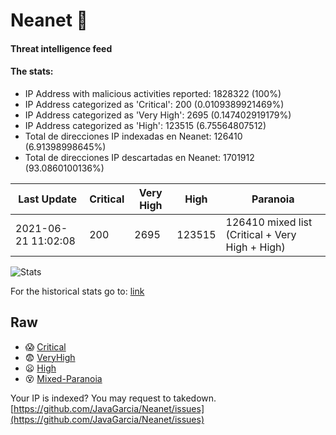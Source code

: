 # Neanet :hocho:
#### Threat intelligence feed
#### The stats:

- IP Address with malicious activities reported: 1828322 (100%)
- IP Address categorized as 'Critical':  200 (0.0109389921469%)
- IP Address categorized as 'Very High':  2695 (0.147402919179%)
- IP Address categorized as 'High':  123515 (6.75564807512)
- Total de direcciones IP indexadas en Neanet:  126410 (6.91398998645%)
- Total de direcciones IP descartadas en Neanet:  1701912 (93.0860100136%)

| Last Update | Critical | Very High | High | Paranoia |
| --- | --- | --- | --- | --- |
| 2021-06-21 11:02:08 | 200 | 2695 | 123515 | 126410 mixed list (Critical + Very High + High)|

![Stats](https://docs.google.com/spreadsheets/d/e/2PACX-1vSnaNMIXVabIpDJjufMlzH7poXnshF3mgd8Is1g9ytUEzVsP5my4Trn8f-xkoLLQ38xpL3HtmUexLo6/pubchart?oid=501124687&format=image)

For the historical stats go to: [link](/stats.csv)
## Raw
- :scream: [Critical](https://raw.githubusercontent.com/JavaGarcia/Neanet/master/blacklists/neanet_critical.txt)
- :fearful: [VeryHigh](https://raw.githubusercontent.com/JavaGarcia/Neanet/master/blacklists/neanet_veryHigh.txtt)
- :frowning: [High](https://raw.githubusercontent.com/JavaGarcia/Neanet/master/blacklists/neanet_high.txt)
- :dizzy_face: [Mixed-Paranoia](https://raw.githubusercontent.com/JavaGarcia/Neanet/master/blacklists/neanet_all.txt)


Your IP is indexed? You may request to takedown. [https://github.com/JavaGarcia/Neanet/issues](https://github.com/JavaGarcia/Neanet/issues)






























































































































































































































































































































































































































































































































































































































































































































































































































































































































































































































































































































































































































































































































































































































































































































































































































































































































































































































































































































































































































































































































































































































































































































































































































































































































































































































































































































































































































































































































































































































































































































































































































































































































































































































































































































































































































































































































































































































































































































































































































































































































































































































































































































































































































































































































































































































































































































































































































































































































































































































































































































































































































































































































































































































































































































































































































































































































































































































































































































































































































































































































































































































































































































































































































































































































































































































































































































































































































































































































































































































































































































































































































































































































